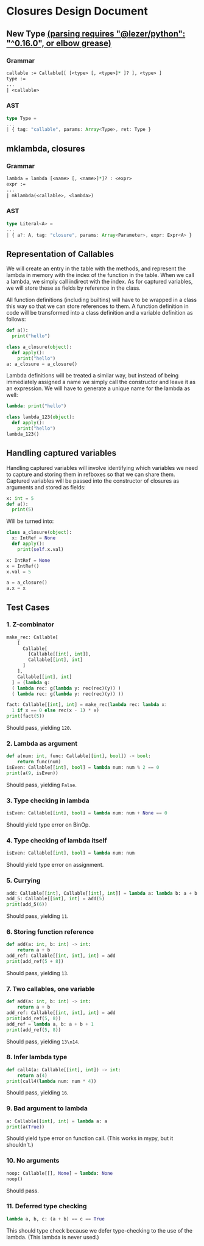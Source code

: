 # Closures Design Document

## New Type __<ins>(parsing requires "@lezer/python": "^0.16.0", or elbow grease)</ins>__

### Grammar

```pl
callable := Callable[[ [<type> [, <type>]* ]? ], <type> ]
type :=
...
| <callable>
```

### AST

```ts
type Type =
...
| { tag: "callable", params: Array<Type>, ret: Type }
```

## mklambda, closures
### Grammar

```pl
lambda = lambda [<name> [, <name>]*]? : <expr>
expr :=
...
| mklambda(<callable>, <lambda>)
```

### AST

```ts
type Literal<A> =
...
| { a?: A, tag: "closure", params: Array<Parameter>, expr: Expr<A> }
```

## Representation of Callables
We will create an entry in the table with the methods, and represent the
lambda in memory with the index of the function in the table. When we call 
a lambda, we simply call indirect with the index. As for captured variables,
we will store these as fields by reference in the class.

All function definitions (including builtins) will have to be wrapped in a class
this way so that we can store references to them. A function definition in code
will be transformed into a class definition and a variable definition as follows:

```python
def a():
  print("hello")
```
  
```python
class a_closure(object):
  def apply():
    print("hello")
a: a_closure = a_closure()
```

Lambda definitions will be treated a similar way, but instead of being immediately
assigned a name we simply call the constructor and leave it as an expression. We
will have to generate a unique name for the lambda as well:

```python
lambda: print("hello")
```
  
```python
class lambda_123(object):
  def apply():
    print("hello")
lambda_123()
```

## Handling captured variables
Handling captured variables will involve identifying which variables we need to
capture and storing them in refboxes so that we can share them. Captured variables
will be passed into the constructor of closures as arguments and stored as fields:

```python
x: int = 5
def a():
  print(5)
```

Will be turned into:

```python
class a_closure(object):
  x: IntRef = None
  def apply():
    print(self.x.val)

x: IntRef = None
x = IntRef()
x.val = 5

a = a_closure()
a.x = x
```

## Test Cases

### 1. Z-combinator
```python 
make_rec: Callable[
    [
      Callable[
        [Callable[[int], int]], 
        Callable[[int], int]
      ]
    ],
    Callable[[int], int]
  ] = (lambda g:
  ( lambda rec: g(lambda y: rec(rec)(y)) )
  ( lambda rec: g(lambda y: rec(rec)(y)) ))

fact: Callable[[int], int] = make_rec(lambda rec: lambda x:
  1 if x == 0 else rec(x - 1) * x)
print(fact(5))
```
Should pass, yielding `120`.

### 2. Lambda as argument
```python 
def a(num: int, func: Callable[[int], bool]) -> bool:
    return func(num)
isEven: Callable[[int], bool] = lambda num: num % 2 == 0
print(a(9, isEven))
```
Should pass, yielding `False`.

### 3. Type checking in lambda
```python 
isEven: Callable[[int], bool] = lambda num: num + None == 0
```
Should yield type error on BinOp.

### 4. Type checking of lambda itself
```python 
isEven: Callable[[int], bool] = lambda num: num
```
Should yield type error on assignment.

### 5. Currying
```python 
add: Callable[[int], Callable[[int], int]] = lambda a: lambda b: a + b
add_5: Callable[[int], int] = add(5)
print(add_5(6))
```
Should pass, yielding `11`.

### 6. Storing function reference
```python 
def add(a: int, b: int) -> int:
    return a + b
add_ref: Callable[[int, int], int] = add
print(add_ref(5 + 8))
```
Should pass, yielding `13`.

### 7. Two callables, one variable
```python 
def add(a: int, b: int) -> int:
    return a + b
add_ref: Callable[[int, int], int] = add
print(add_ref(5, 8))
add_ref = lambda a, b: a + b + 1
print(add_ref(5, 8))
```
Should pass, yielding `13\n14`.

### 8. Infer lambda type
```python 
def call4(a: Callable[[int], int]) -> int:
    return a(4)
print(call4(lambda num: num * 4))
```
Should pass, yielding `16`.

### 9. Bad argument to lambda
```python 
a: Callable[[int], int] = lambda a: a
print(a(True))
```
Should yield type error on function call.
(This works in mypy, but it shouldn't.)

### 10. No arguments
```python 
noop: Callable[[], None] = lambda: None
noop()
```
Should pass.

### 11. Deferred type checking
```python 
lambda a, b, c: (a + b) == c == True
```
This should type check because we defer type-checking to 
the use of the lambda. (This lambda is never used.)

